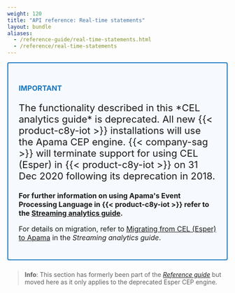 ```yaml
---
weight: 120
title: "API reference: Real-time statements"
layout: bundle
aliases:
  - /reference-guide/real-time-statements.html
  - /reference/real-time-statements
---
```


<div style="padding: 24px ; border: 2px solid #1776BF; border-radius: 4px; margin-bottom: 24px; background-color: #f6fafe ">
  <h3 style="color: #1776BF"><strong>IMPORTANT</strong></h3>
  <p class="lead" style="font-size:22px"> The functionality described in this *CEL analytics guide* is deprecated. All new {{< product-c8y-iot >}} installations will use the Apama CEP engine. {{< company-sag >}} will terminate support for using CEL (Esper) in {{< product-c8y-iot >}} on 31 Dec 2020 following its deprecation in 2018. </p>

  <p style="font-size:16px"><strong>For further information on using Apama's Event Processing Language in {{< product-c8y-iot >}} refer to the <a href="/apama/introduction">Streaming analytics guide</a>.</strong></p>

<p style="font-size:16px">For details on migration, refer to <a href="/apama/overview-analytics/#migrate-from-esper">Migrating from CEL (Esper) to Apama</a> in the <i>Streaming analytics guide</i>.</p>

</div>

>**Info**: This section has formerly been part of the [*Reference guide*](/reference/) but moved here as it only applies to the deprecated Esper CEP engine.
